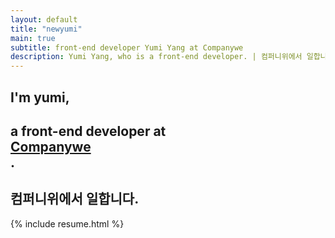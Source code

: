 ```yaml
---
layout: default
title: "newyumi"
main: true
subtitle: front-end developer Yumi Yang at Companywe
description: Yumi Yang, who is a front-end developer. | 컴퍼니위에서 일합니다.
---
```

<div class="intro-animation">
<section class="explanation">
    <h1 class="intro">
    I'm yumi,
    </h1>
    <h1 class="intro">a front-end developer at 
        <div class="intro-link">
            <a class="transition" href="https://www.companywe.co.kr/en/" target="_blank">
                Companywe
            </a>
            <div class="underline-mask transition"></div>
            <div class="underline"></div>
        </div>.
    </h1>
    <h2 class="intro">컴퍼니위에서 일합니다.</h2>
</section>
</div>
{% include resume.html %}
